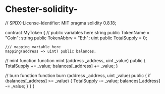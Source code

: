 # Chester-solidity-

// SPDX-License-Identifier: MIT
pragma solidity 0.8.18;


contract MyToken {
    // public variables here
string public TokenName = "Coin";
string public TokenAbbrv = "Eth";
uint public  TotalSupply = 0;

    /// mapping variable here
    mapping(address => uint) public balances;
     
// mint function
    function mint (address _address, uint _value) public {
       TotalSupply += _value;
       balances[_address] += _value;
    }
    
// burn function
    function burn (address _address, uint _value) public {
       if (balances[_address] >= _value) {
          TotalSupply -= _value;
          balances[_address] -= _value;
       }
    }
}

